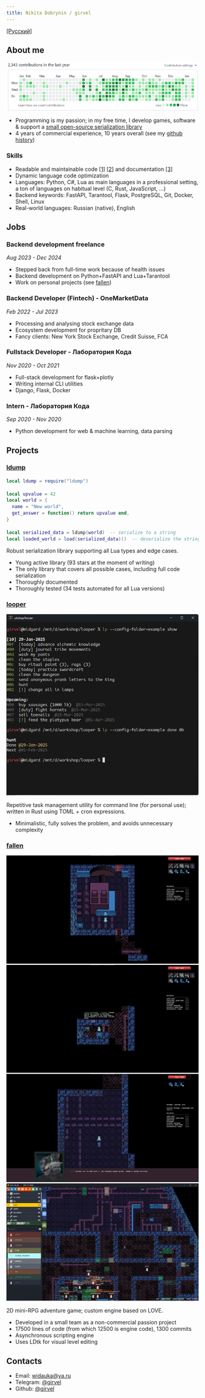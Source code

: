 ```yaml
---
title: Nikita Dobrynin / girvel
---
```


[\[Русский\]](/)

## About me

![](./assets/github_activity.png)

- Programming is my passion; in my free time, I develop games, software & support a [small open-source serialization library](#ldump)
- 4 years of commercial experience, 10 years overall (see my [github history](https://github.com/girvel))

### Skills

- Readable and maintainable code [\[1\]](https://github.com/girvel/fallen/blob/6403fa1b2e065861b3e76af4e1edf1e8ad09c3f0/tech/sound.lua) [\[2\]](https://github.com/girvel/ldump/blob/f644aafafadd49ca258d605bfaa1c05379577d30/init.lua) and documentation [\[3\]](https://github.com/girvel/ldump/blob/f644aafafadd49ca258d605bfaa1c05379577d30/README.md)
- Dynamic language code optimization
- Languages: Python, C#, Lua as main languages in a professional setting, a ton of languages on habitual level (C, Rust, JavaScript, ...)
- Backend keywords: FastAPI, Tarantool, Flask, PostgreSQL, Git, Docker, Shell, Linux
- Real-world languages: Russian (native), English


## Jobs

### Backend development freelance

*Aug 2023 - Dec 2024*

- Stepped back from full-time work because of health issues
- Backend development on Python+FastAPI and Lua+Tarantool
- Work on personal projects (see [fallen](#fallen))

### Backend Developer (Fintech) - OneMarketData

*Feb 2022 - Jul 2023*

- Processing and analysing stock exchange data
- Ecosystem development for propritary DB
- Fancy clients: New York Stock Exchange, Credit Suisse, FCA

### Fullstack Developer - Лаборатория Кода

*Nov 2020 - Oct 2021*

- Full-stack development for flask+plotly
- Writing internal CLI utilities
- Django, Flask, Docker

### Intern - Лаборатория Кода

*Sep 2020 - Nov 2020*

- Python development for web & machine learning, data parsing


## Projects

### [ldump](https://github.com/girvel/ldump)

```lua
local ldump = require("ldump")

local upvalue = 42
local world = {
  name = "New world",
  get_answer = function() return upvalue end,
}

local serialized_data = ldump(world)  -- serialize to a string
local loaded_world = load(serialized_data)()  -- deserialize the string
```

Robust serialization library supporting all Lua types and edge cases.

- Young active library (93 stars at the moment of writing)
- The only library that covers all possible cases, including full code serialization
- Thoroughly documented
- Thoroughly tested (34 tests automated for all Lua versions)

### [looper](https://github.com/girvel/looper)

![](./assets/looper.png)

Repetitive task management utility for command line (for personal use); written in Rust using TOML + cron expressions.

- Minimalistic, fully solves the problem, and avoids unnecessary complexity

### [fallen](https://github.com/girvel/fallen)

![](./assets/fallen_01.png)
![](./assets/fallen_02.png)
![](./assets/fallen_03.png)
![](./assets/fallen_ldtk.png)

2D mini-RPG adventure game; custom engine based on LOVE.

- Developed in a small team as a non-commercial passion project
- 17500 lines of code (from which 12500 is engine code), 1300 commits
- Asynchronous scripting engine
- Uses LDtk for visual level editing


## Contacts

- Email: [widauka@ya.ru](mailto://widauka@ya.ru)
- Telegram: [@girvel](https://t.me/girvel)
- Github: [@girvel](https://github.com/girvel)
